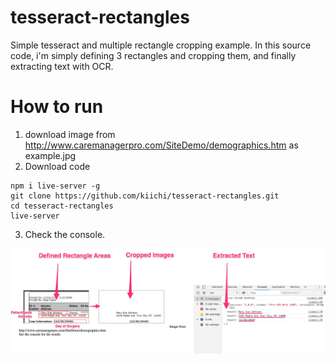 # tesseract-rectangles
Simple tesseract and multiple rectangle cropping example. In this source code, i'm simply defining 3 rectangles and cropping them, and finally extracting text with OCR.

# How to run

1. download image from http://www.caremanagerpro.com/SiteDemo/demographics.htm as example.jpg
2. Download code
```
npm i live-server -g
git clone https://github.com/kiichi/tesseract-rectangles.git
cd tesseract-rectangles
live-server
```
3. Check the console.

![](https://raw.githubusercontent.com/kiichi/tesseract-rectangles/master/screenshot.jpg)
